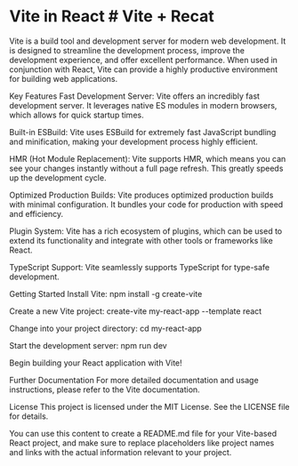 # Vite in React # Vite + Recat
Vite is a build tool and development server for modern web development. It is designed to streamline the development process, improve the development experience, and offer excellent performance. When used in conjunction with React, Vite can provide a highly productive environment for building web applications.

Key Features
Fast Development Server: Vite offers an incredibly fast development server. It leverages native ES modules in modern browsers, which allows for quick startup times.

Built-in ESBuild: Vite uses ESBuild for extremely fast JavaScript bundling and minification, making your development process highly efficient.

HMR (Hot Module Replacement): Vite supports HMR, which means you can see your changes instantly without a full page refresh. This greatly speeds up the development cycle.

Optimized Production Builds: Vite produces optimized production builds with minimal configuration. It bundles your code for production with speed and efficiency.

Plugin System: Vite has a rich ecosystem of plugins, which can be used to extend its functionality and integrate with other tools or frameworks like React.

TypeScript Support: Vite seamlessly supports TypeScript for type-safe development.

Getting Started
Install Vite: npm install -g create-vite

Create a new Vite project: create-vite my-react-app --template react

Change into your project directory: cd my-react-app

Start the development server: npm run dev

Begin building your React application with Vite!

Further Documentation
For more detailed documentation and usage instructions, please refer to the Vite documentation.

License
This project is licensed under the MIT License. See the LICENSE file for details.

You can use this content to create a README.md file for your Vite-based React project, and make sure to replace placeholders like project names and links with the actual information relevant to your project.
